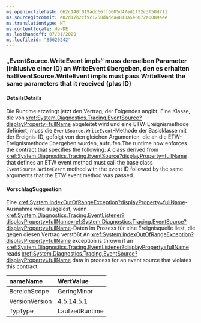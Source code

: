 ```yaml
---
ms.openlocfilehash: 662c140f019add66ff6605d47ad1f32c3f50d711
ms.sourcegitcommit: e02d17b2cf9c1258dadda4810a5e6072a0089aee
ms.translationtype: HT
ms.contentlocale: de-DE
ms.lasthandoff: 07/01/2020
ms.locfileid: "85620242"
---
```

### <a name="eventsourcewriteevent-impls-must-pass-writeevent-the-same-parameters-that-it-received-plus-id"></a><span data-ttu-id="c2f1a-101">„EventSource.WriteEvent impls“ muss denselben Parameter (inklusive einer ID) an WriteEvent übergeben, den es erhalten hat</span><span class="sxs-lookup"><span data-stu-id="c2f1a-101">EventSource.WriteEvent impls must pass WriteEvent the same parameters that it received (plus ID)</span></span>

#### <a name="details"></a><span data-ttu-id="c2f1a-102">Details</span><span class="sxs-lookup"><span data-stu-id="c2f1a-102">Details</span></span>

<span data-ttu-id="c2f1a-103">Die Runtime erzwingt jetzt den Vertrag, der Folgendes angibt: Eine Klasse, die von <xref:System.Diagnostics.Tracing.EventSource?displayProperty=fullName> abgeleitet wird und eine ETW-Ereignismethode definiert, muss die <code>EventSource.WriteEvent</code>-Methode der Basisklasse mit der Ereignis-ID, gefolgt von den gleichen Argumenten, die an die ETW-Ereignismethode übergeben wurden, aufrufen.</span><span class="sxs-lookup"><span data-stu-id="c2f1a-103">The runtime now enforces the contract that specifies the following: A class derived from <xref:System.Diagnostics.Tracing.EventSource?displayProperty=fullName> that defines an ETW event method must call the base class <code>EventSource.WriteEvent</code> method with the event ID followed by the same arguments that the ETW event method was passed.</span></span>

#### <a name="suggestion"></a><span data-ttu-id="c2f1a-104">Vorschlag</span><span class="sxs-lookup"><span data-stu-id="c2f1a-104">Suggestion</span></span>

<span data-ttu-id="c2f1a-105">Eine <xref:System.IndexOutOfRangeException?displayProperty=fullName>-Ausnahme wird ausgelöst, wenn <xref:System.Diagnostics.Tracing.EventListener?displayProperty=fullName><xref:System.Diagnostics.Tracing.EventSource?displayProperty=fullName>-Daten im Prozess für eine Ereignisquelle liest, die gegen diesen Vertrag verstößt.</span><span class="sxs-lookup"><span data-stu-id="c2f1a-105">An <xref:System.IndexOutOfRangeException?displayProperty=fullName> exception is thrown if an <xref:System.Diagnostics.Tracing.EventListener?displayProperty=fullName> reads <xref:System.Diagnostics.Tracing.EventSource?displayProperty=fullName> data in process for an event source that violates this contract.</span></span>

| <span data-ttu-id="c2f1a-106">name</span><span class="sxs-lookup"><span data-stu-id="c2f1a-106">Name</span></span>    | <span data-ttu-id="c2f1a-107">Wert</span><span class="sxs-lookup"><span data-stu-id="c2f1a-107">Value</span></span>       |
|:--------|:------------|
| <span data-ttu-id="c2f1a-108">Bereich</span><span class="sxs-lookup"><span data-stu-id="c2f1a-108">Scope</span></span>   |<span data-ttu-id="c2f1a-109">Gering</span><span class="sxs-lookup"><span data-stu-id="c2f1a-109">Minor</span></span>|
|<span data-ttu-id="c2f1a-110">Version</span><span class="sxs-lookup"><span data-stu-id="c2f1a-110">Version</span></span>|<span data-ttu-id="c2f1a-111">4.5.1</span><span class="sxs-lookup"><span data-stu-id="c2f1a-111">4.5.1</span></span>|
|<span data-ttu-id="c2f1a-112">Typ</span><span class="sxs-lookup"><span data-stu-id="c2f1a-112">Type</span></span>|<span data-ttu-id="c2f1a-113">Laufzeit</span><span class="sxs-lookup"><span data-stu-id="c2f1a-113">Runtime</span></span>|
